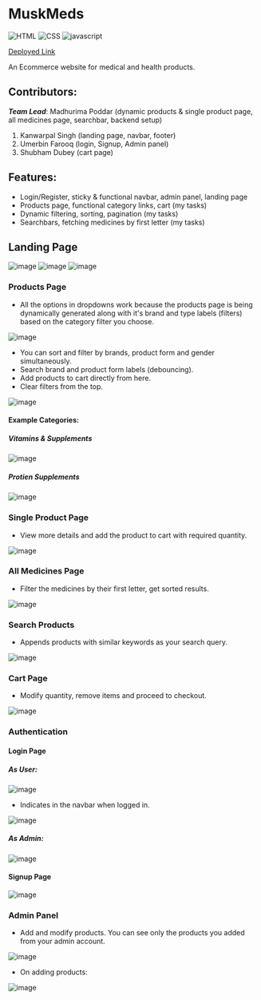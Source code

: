 # MuskMeds
![HTML](https://img.shields.io/badge/HTML5-E34F26?style=for-the-badge&logo=html5&logoColor=white)
![CSS](https://img.shields.io/badge/CSS3-1572B6?style=for-the-badge&logo=css3&logoColor=white)
![javascript](https://img.shields.io/badge/JavaScript-323330?style=for-the-badge&logo=javascript&logoColor=F7DF1E)

[Deployed Link](https://muddled-can-9800-rimraider639.vercel.app/)

An Ecommerce website for medical and health products.

## Contributors:
***Team Lead***: Madhurima Poddar (dynamic products & single product page, all medicines page, searchbar, backend setup)
1) Kanwarpal Singh (landing page, navbar, footer)
2) Umerbin Farooq (login, Signup, Admin panel)
3) Shubham Dubey (cart page)

## Features:
- Login/Register, sticky & functional navbar, admin panel, landing page
- Products page, functional category links, cart (my tasks)
- Dynamic filtering, sorting, pagination (my tasks)
- Searchbars, fetching medicines by first letter (my tasks)

## Landing Page
![image](https://user-images.githubusercontent.com/112859531/222207347-892b0063-c0b9-4b9d-9cde-af2bc79831ca.png)
![image](https://user-images.githubusercontent.com/112859531/222207438-5e6e400f-c7fb-4896-af5c-e0e0535ce9f4.png)
![image](https://user-images.githubusercontent.com/112859531/222207955-55a796ce-ef14-4f30-9c12-bd7a60459f8e.png)

### Products Page
- All the options in dropdowns work because the products page is being dynamically generated along with it's brand and type labels (filters) based on the category filter you choose.

![image](https://user-images.githubusercontent.com/112859531/235893240-a0c186d9-7053-4bb0-8a37-74902819d987.png)

- You can sort and filter by brands, product form and gender simultaneously.
- Search brand and product form labels (debouncing).
- Add products to cart directly from here.
- Clear filters from the top.

![image](https://user-images.githubusercontent.com/112859531/235896753-d42b0b84-c433-476d-af3f-132479472990.png)

#### Example Categories:

##### Vitamins & Supplements

![image](https://user-images.githubusercontent.com/112859531/235893883-6501e841-2150-47e5-8b50-97d8db1356dc.png)

##### Protien Supplements

![image](https://user-images.githubusercontent.com/112859531/235893975-2a1a1a9e-274e-4b37-9de5-f91e3d4e20d8.png)

### Single Product Page

- View more details and add the product to cart with required quantity.

![image](https://user-images.githubusercontent.com/112859531/235897151-987e26f4-b338-456a-9008-df5c98cbb949.png)

### All Medicines Page

- Filter the medicines by their first letter, get sorted results.

![image](https://user-images.githubusercontent.com/112859531/235898069-8bcb0001-eea9-46b4-bbbd-d71854182934.png)

### Search Products

- Appends products with similar keywords as your search query.

![image](https://user-images.githubusercontent.com/112859531/235901889-65860189-4409-4894-afed-b821a31e9302.png)

### Cart Page

- Modify quantity, remove items and proceed to checkout.

![image](https://user-images.githubusercontent.com/112859531/235897611-e47ca063-e509-4a46-860a-12e6934d14ce.png)

### Authentication

#### Login Page

##### As User: 
![image](https://user-images.githubusercontent.com/112859531/235898711-76d704cf-c03b-4a3f-b976-3098e09a44c5.png)

- Indicates in the navbar when logged in.

![image](https://user-images.githubusercontent.com/112859531/235899311-15dca368-afdc-4ee0-9932-3a2fff490680.png)

##### As Admin: 
![image](https://user-images.githubusercontent.com/112859531/235898916-360d7e27-3a79-49aa-96a2-3555a23ade65.png)

#### Signup Page

![image](https://user-images.githubusercontent.com/112859531/235898832-06fab603-ab67-472f-8ac0-f0d2619c4c18.png)

### Admin Panel
- Add and modify products. You can see only the products you added from your admin account.

![image](https://user-images.githubusercontent.com/112859531/235899926-00c9b6e8-2aa5-4f88-a2cd-b622f4795c89.png)

- On adding products:

![image](https://user-images.githubusercontent.com/112859531/235900310-20d6ce20-999c-4d52-b8bc-4f2acc50e9d9.png)


